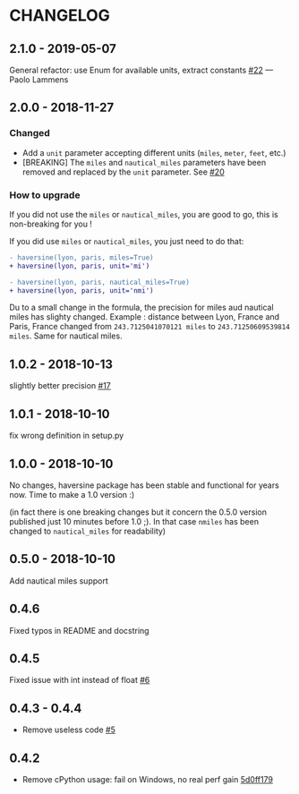 # CHANGELOG

## 2.1.0 - 2019-05-07

General refactor: use Enum for available units, extract constants [#22](https://github.com/mapado/haversine/pull/22) — Paolo Lammens

## 2.0.0 - 2018-11-27

### Changed

* Add a `unit` parameter accepting different units (`miles`, `meter`, `feet`, etc.)
* [BREAKING] The `miles` and  `nautical_miles` parameters have been removed and replaced by the `unit` parameter. See [#20](https://github.com/mapado/haversine/pull/20)

### How to upgrade

If you did not use the `miles` or `nautical_miles`, you are good to go, this is non-breaking for you !

If you did use `miles` or `nautical_miles`, you just need to do that: 

```diff
- haversine(lyon, paris, miles=True)
+ haversine(lyon, paris, unit='mi')
```

```diff
- haversine(lyon, paris, nautical_miles=True)
+ haversine(lyon, paris, unit='nmi')
```

Du to a small change in the formula, the precision for miles aud nautical miles has slighty changed. 
Example : distance between Lyon, France and Paris, France changed from `243.7125041070121 miles` to `243.71250609539814 miles`. Same for nautical miles.


## 1.0.2 - 2018-10-13

slightly better precision [#17](https://github.com/mapado/haversine/pull/17)

## 1.0.1 - 2018-10-10

fix wrong definition in setup.py

## 1.0.0 - 2018-10-10

No changes, haversine package has been stable and functional for years now. Time to make a 1.0 version :)

(in fact there is one breaking changes but it concern the 0.5.0 version published just 10 minutes before 1.0 ;). In that case `nmiles` has been changed to `nautical_miles` for readability)

## 0.5.0 - 2018-10-10

Add nautical miles support

## 0.4.6

Fixed typos in README and docstring

## 0.4.5

Fixed issue with int instead of float [#6](https://github.com/mapado/haversine/pull/6/files)

## 0.4.3 - 0.4.4

- Remove useless code [#5](https://github.com/mapado/haversine/pull/5)

## 0.4.2

- Remove cPython usage: fail on Windows, no real perf gain [5d0ff179](https://github.com/mapado/haversine/commit/5d0ff179741b8417965d94dcb21f39ddbce674f8)
